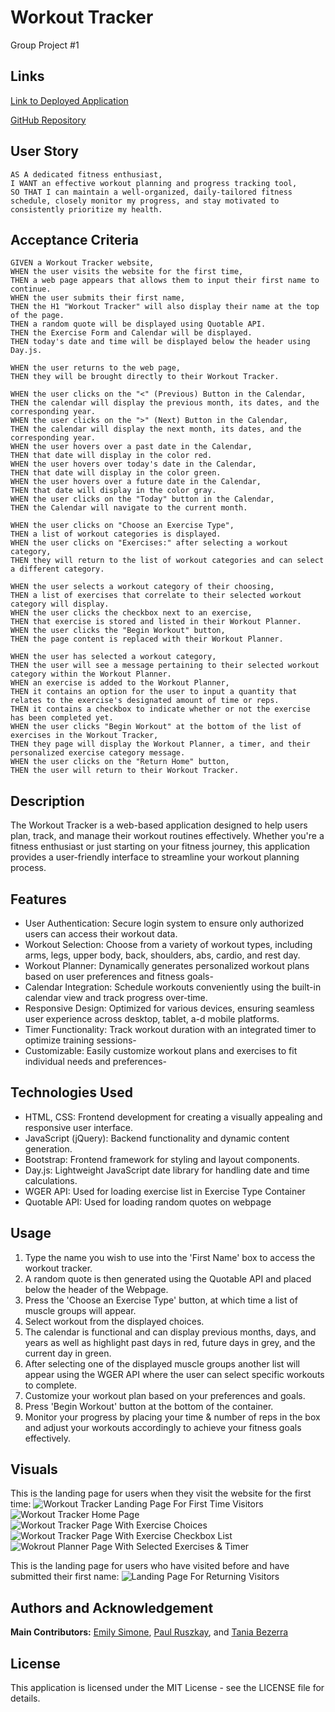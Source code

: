 # Workout Tracker
Group Project #1

## Links
[Link to Deployed Application](https://paulrusz.github.io/Group-Project1/)

[GitHub Repository](https://github.com/PaulRusz/Group-Project1)

## User Story
```
AS A dedicated fitness enthusiast,
I WANT an effective workout planning and progress tracking tool,
SO THAT I can maintain a well-organized, daily-tailored fitness schedule, closely monitor my progress, and stay motivated to consistently prioritize my health.
```

## Acceptance Criteria
```
GIVEN a Workout Tracker website,
WHEN the user visits the website for the first time,
THEN a web page appears that allows them to input their first name to continue.
WHEN the user submits their first name,
THEN the H1 "Workout Tracker" will also display their name at the top of the page.
THEN a random quote will be displayed using Quotable API.
THEN the Exercise Form and Calendar will be displayed.
THEN today's date and time will be displayed below the header using Day.js.

WHEN the user returns to the web page,
THEN they will be brought directly to their Workout Tracker.

WHEN the user clicks on the "<" (Previous) Button in the Calendar,
THEN the calendar will display the previous month, its dates, and the corresponding year.
WHEN the user clicks on the ">" (Next) Button in the Calendar,
THEN the calendar will display the next month, its dates, and the corresponding year.
WHEN the user hovers over a past date in the Calendar,
THEN that date will display in the color red.
WHEN the user hovers over today's date in the Calendar,
THEN that date will display in the color green.
WHEN the user hovers over a future date in the Calendar,
THEN that date will display in the color gray.
WHEN the user clicks on the "Today" button in the Calendar,
THEN the Calendar will navigate to the current month.

WHEN the user clicks on "Choose an Exercise Type",
THEN a list of workout categories is displayed.
WHEN the user clicks on "Exercises:" after selecting a workout category,
THEN they will return to the list of workout categories and can select a different category.

WHEN the user selects a workout category of their choosing,
THEN a list of exercises that correlate to their selected workout category will display.
WHEN the user clicks the checkbox next to an exercise,
THEN that exercise is stored and listed in their Workout Planner.
WHEN the user clicks the "Begin Workout" button,
THEN the page content is replaced with their Workout Planner.

WHEN the user has selected a workout category,
THEN the user will see a message pertaining to their selected workout category within the Workout Planner.
WHEN an exercise is added to the Workout Planner,
THEN it contains an option for the user to input a quantity that relates to the exercise's designated amount of time or reps.
THEN it contains a checkbox to indicate whether or not the exercise has been completed yet.
WHEN the user clicks "Begin Workout" at the bottom of the list of exercises in the Workout Tracker,
THEN they page will display the Workout Planner, a timer, and their personalized exercise category message.
WHEN the user clicks on the "Return Home" button,
THEN the user will return to their Workout Tracker.
```

## Description
The Workout Tracker is a web-based application designed to help users plan, track, and manage their workout routines effectively. Whether you're a fitness enthusiast or just starting on your fitness journey, this application provides a user-friendly interface to streamline your workout planning process.

## Features
- User Authentication: Secure login system to ensure only authorized users can access their workout data.
- Workout Selection: Choose from a variety of workout types, including arms, legs, upper body, back, shoulders, abs, cardio, and rest day.
- Workout Planner: Dynamically generates personalized workout plans based on user preferences and fitness goals-
- Calendar Integration: Schedule workouts conveniently using the built-in calendar view and track progress over-time.
- Responsive Design: Optimized for various devices, ensuring seamless user experience across desktop, tablet, a-d mobile platforms.
- Timer Functionality: Track workout duration with an integrated timer to optimize training sessions-
- Customizable: Easily customize workout plans and exercises to fit individual needs and preferences-

## Technologies Used
- HTML, CSS: Frontend development for creating a visually appealing and responsive user interface.
- JavaScript (jQuery): Backend functionality and dynamic content generation.
- Bootstrap: Frontend framework for styling and layout components.
- Day.js: Lightweight JavaScript date library for handling date and time calculations.
- WGER API: Used for loading exercise list in Exercise Type Container
- Quotable  API: Used for loading random quotes on webpage

## Usage
1. Type the name you wish to use into the 'First Name' box to access the workout tracker.
2. A random quote is then generated using the Quotable API and placed below the header of the Webpage.
3. Press the 'Choose an Exercise Type' button, at which time a list of muscle groups will appear.
4. Select workout from the displayed choices.
4. The calendar is functional and can display previous months, days, and years as well as highlight past days in red, future days in grey, and the current day in green.
5. After selecting one of the displayed muscle groups another list will appear using the WGER API where the user can select specific workouts to complete.
6. Customize your workout plan based on your preferences and goals.
7. Press 'Begin Workout' button at the bottom of the container.
7. Monitor your progress by placing your time & number of reps in the box and adjust your workouts accordingly to achieve your fitness goals effectively.

## Visuals
This is the landing page for users when they visit the website for the first time:
![Workout Tracker Landing Page For First Time Visitors](assets/images/WorkoutTracker1.png)
![Workout Tracker Home Page](assets/images/WorkoutTracker2.png)
![Workout Tracker Page With Exercise Choices](assets/images/WorkoutTracker3.png)
![Workout Tracker Page With Exercise Checkbox List](assets/images/WorkoutTracker4.png)
![Wokrout Planner Page With Selected Exercises & Timer](assets/images/WorkoutTracker5.png)

This is the landing page for users who have visited before and have submitted their first name:
![Landing Page For Returning Visitors](assets/images/WorkoutTracker2.png)

## Authors and Acknowledgement
**Main Contributors:** [Emily Simone](https://github.com/emsim11), [Paul Ruszkay](https://github.com/PaulRusz), and [Tania Bezerra](https://github.com/nybrasil)

## License
This application is licensed under the MIT License - see the LICENSE file for details.